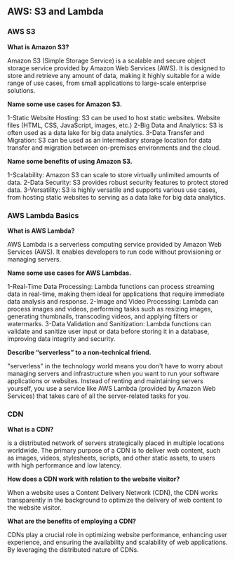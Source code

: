 ## AWS: S3 and Lambda

### AWS S3

**What is Amazon S3?**

Amazon S3 (Simple Storage Service) is a scalable and secure object storage service provided by Amazon Web Services (AWS). It is designed to store and retrieve any amount of data, making it highly suitable for a wide range of use cases, from small applications to large-scale enterprise solutions.

**Name some use cases for Amazon S3.**

1-Static Website Hosting: S3 can be used to host static websites. Website files (HTML, CSS, JavaScript, images, etc.)
2-Big Data and Analytics: S3 is often used as a data lake for big data analytics.
3-Data Transfer and Migration: S3 can be used as an intermediary storage location for data transfer and migration between on-premises environments and the cloud.

**Name some benefits of using Amazon S3.**

1-Scalability: Amazon S3 can scale to store virtually unlimited amounts of data.
2-Data Security: S3 provides robust security features to protect stored data.
3-Versatility: S3 is highly versatile and supports various use cases, from hosting static websites to serving as a data lake for big data analytics.

### AWS Lambda Basics

**What is AWS Lambda?**

AWS Lambda is a serverless computing service provided by Amazon Web Services (AWS). It enables developers to run code without provisioning or managing servers.

**Name some use cases for AWS Lambdas.**

1-Real-Time Data Processing: Lambda functions can process streaming data in real-time, making them ideal for applications that require immediate data analysis and response.
2-Image and Video Processing: Lambda can process images and videos, performing tasks such as resizing images, generating thumbnails, transcoding videos, and applying filters or watermarks.
3-Data Validation and Sanitization: Lambda functions can validate and sanitize user input or data before storing it in a database, improving data integrity and security.

**Describe “serverless” to a non-technical friend.**

"serverless" in the technology world means you don't have to worry about managing servers and infrastructure when you want to run your software applications or websites. Instead of renting and maintaining servers yourself, you use a service like AWS Lambda (provided by Amazon Web Services) that takes care of all the server-related tasks for you.

### CDN

**What is a CDN?**

is a distributed network of servers strategically placed in multiple locations worldwide. The primary purpose of a CDN is to deliver web content, such as images, videos, stylesheets, scripts, and other static assets, to users with high performance and low latency.

**How does a CDN work with relation to the website visitor?**

When a website uses a Content Delivery Network (CDN), the CDN works transparently in the background to optimize the delivery of web content to the website visitor.

**What are the benefits of employing a CDN?**

CDNs play a crucial role in optimizing website performance, enhancing user experience, and ensuring the availability and scalability of web applications. By leveraging the distributed nature of CDNs.